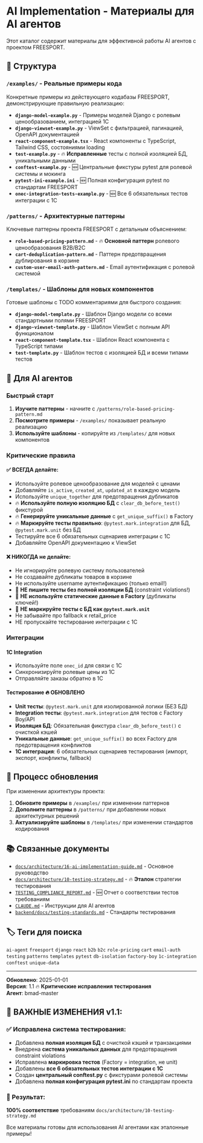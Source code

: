 # AI Implementation - Материалы для AI агентов

Этот каталог содержит материалы для эффективной работы AI агентов с проектом FREESPORT.

## 📁 Структура

### `/examples/` - Реальные примеры кода
Конкретные примеры из действующего кодабазы FREESPORT, демонстрирующие правильную реализацию:

- **`django-model-example.py`** - Примеры моделей Django с ролевым ценообразованием, интеграцией 1С
- **`django-viewset-example.py`** - ViewSet с фильтрацией, пагинацией, OpenAPI документацией  
- **`react-component-example.tsx`** - React компоненты с TypeScript, Tailwind CSS, состояниями loading
- **`test-example.py`** - 🔥 **Исправленные** тесты с полной изоляцией БД, уникальными данными
- **`conftest-example.py`** - 🆕 Центральные фикстуры pytest для ролевой системы и мокинга
- **`pytest-ini-example.ini`** - 🆕 Полная конфигурация pytest по стандартам FREESPORT
- **`onec-integration-tests-example.py`** - 🆕 Все 6 обязательных тестов интеграции с 1С

### `/patterns/` - Архитектурные паттерны
Ключевые паттерны проекта FREESPORT с детальным объяснением:

- **`role-based-pricing-pattern.md`** - 🔥 **Основной паттерн** ролевого ценообразования B2B/B2C
- **`cart-deduplication-pattern.md`** - Паттерн предотвращения дублирования в корзине  
- **`custom-user-email-auth-pattern.md`** - Email аутентификация с ролевой системой

### `/templates/` - Шаблоны для новых компонентов
Готовые шаблоны с TODO комментариями для быстрого создания:

- **`django-model-template.py`** - Шаблон Django модели со всеми стандартными полями FREESPORT
- **`django-viewset-template.py`** - Шаблон ViewSet с полным API функционалом
- **`react-component-template.tsx`** - Шаблон React компонента с TypeScript типами
- **`test-template.py`** - Шаблон тестов с изоляцией БД и всеми типами тестов

## 🎯 Для AI агентов

### Быстрый старт
1. **Изучите паттерны** - начните с `/patterns/role-based-pricing-pattern.md` 
2. **Посмотрите примеры** - `/examples/` показывает реальную реализацию
3. **Используйте шаблоны** - копируйте из `/templates/` для новых компонентов

### Критические правила

#### ✅ ВСЕГДА делайте:
- Используйте ролевое ценообразование для моделей с ценами
- Добавляйте `is_active`, `created_at`, `updated_at` в каждую модель
- Используйте `unique_together` для предотвращения дубликатов  
- 🔥 **Используйте полную изоляцию БД** с `clear_db_before_test()` фикстурой
- 🔥 **Генерируйте уникальные данные** с `get_unique_suffix()` в Factory
- 🔥 **Маркируйте тесты правильно**: `@pytest.mark.integration` для БД, `@pytest.mark.unit` без БД
- Тестируйте все 6 обязательных сценариев интеграции с 1С
- Добавляйте OpenAPI документацию к ViewSet

#### ❌ НИКОГДА не делайте:
- Не игнорируйте ролевую систему пользователей
- Не создавайте дубликаты товаров в корзине
- Не используйте username аутентификацию (только email!)
- 🚨 **НЕ пишите тесты без полной изоляции БД** (constraint violations!)
- 🚨 **НЕ используйте статические данные в Factory** (дубликаты ключей!)
- 🚨 **НЕ маркируйте тесты с БД как `@pytest.mark.unit`**
- Не забывайте про fallback к retail_price
- НЕ пропускайте тестирование интеграции с 1С

### Интеграции

#### 1С Integration
- Используйте поле `onec_id` для связи с 1С
- Синхронизируйте ролевые цены из 1С
- Отправляйте заказы обратно в 1С

#### Тестирование 🔥 **ОБНОВЛЕНО**
- **Unit тесты**: `@pytest.mark.unit` для изолированной логики (БЕЗ БД)
- **Integration тесты**: `@pytest.mark.integration` для тестов с Factory Boy/API
- **Изоляция БД**: Обязательная фикстура `clear_db_before_test()` с очисткой кэшей
- **Уникальные данные**: `get_unique_suffix()` во всех Factory для предотвращения конфликтов
- **1С интеграция**: 6 обязательных сценариев тестирования (импорт, экспорт, конфликты, fallback)

## 🔄 Процесс обновления

При изменении архитектуры проекта:

1. **Обновите примеры** в `/examples/` при изменении паттернов
2. **Дополните паттерны** в `/patterns/` при добавлении новых архитектурных решений  
3. **Актуализируйте шаблоны** в `/templates/` при изменении стандартов кодирования

## 📚 Связанные документы

- [`docs/architecture/16-ai-implementation-guide.md`](../16-ai-implementation-guide.md) - Основное руководство
- [`docs/architecture/10-testing-strategy.md`](../10-testing-strategy.md) - 🔥 **Эталон** стратегии тестирования
- [`TESTING_COMPLIANCE_REPORT.md`](./TESTING_COMPLIANCE_REPORT.md) - 🆕 Отчет о соответствии тестов требованиям
- [`CLAUDE.md`](../../../CLAUDE.md) - Инструкции для AI агентов
- [`backend/docs/testing-standards.md`](../../../backend/docs/testing-standards.md) - Стандарты тестирования

## 🏷️ Теги для поиска

`ai-agent` `freesport` `django` `react` `b2b` `b2c` `role-pricing` `cart` `email-auth` `testing` `patterns` `templates` `pytest` `db-isolation` `factory-boy` `1c-integration` `conftest` `unique-data`

---

**Обновлено**: 2025-01-01  
**Версия**: 1.1 🔥 **Критические исправления тестирования**  
**Агент**: bmad-master

## 🚨 ВАЖНЫЕ ИЗМЕНЕНИЯ v1.1:

### ✅ Исправлена система тестирования:
- Добавлена **полная изоляция БД** с очисткой кэшей и транзакциями
- Внедрена **система уникальных данных** для предотвращения constraint violations
- Исправлена **маркировка тестов** (Factory = integration, не unit)
- Добавлены **все 6 обязательных тестов интеграции с 1С**
- Создан **центральный conftest.py** с фикстурами ролевой системы
- Добавлена **полная конфигурация pytest.ini** по стандартам проекта

### 🎯 Результат: 
**100% соответствие** требованиям `docs/architecture/10-testing-strategy.md`

Все материалы готовы для использования AI агентами как эталонные примеры!